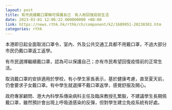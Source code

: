 ```yaml
---
layout: post
title: 有市民續戴口罩稱可保護自己　有人盼回復疫前生活
date: 2023-03-01 12:06:22.000000000 +08:00
link: https://news.rthk.hk/rthk/ch/component/k2/1689951-20230301.htm
categories: rthk
---
```


本港即日起全面取消口罩令，室內、外及公共交通工具都不用戴口罩，不過大部分市民仍戴口罩返工返學。

有市民選擇繼續戴口罩，認為可以保護自己；亦有市民希望回復疫情前的正常生活。

取消戴口罩的安排適用於學校，有小學生家長表示，基於健康考慮，直至夏天前，仍會要求子女戴口罩。有中學生就選擇不戴口罩返學，感覺舒服及開心。

政府專家顧問、港大內科學系傳染病科主任及臨床教授孔繁毅，不建議學生長期佩戴口罩，雖然預計會出現上呼吸道感染的反彈，但對學生建立免疫系統有好處。

